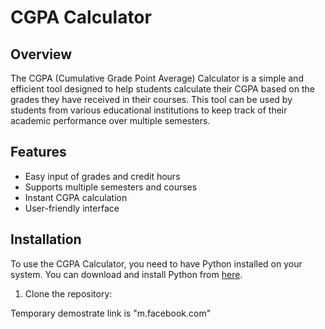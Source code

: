 # CGPA Calculator

## Overview

The CGPA (Cumulative Grade Point Average) Calculator is a simple and efficient tool designed to help students calculate their CGPA based on the grades they have received in their courses. This tool can be used by students from various educational institutions to keep track of their academic performance over multiple semesters.

## Features

- Easy input of grades and credit hours
- Supports multiple semesters and courses
- Instant CGPA calculation
- User-friendly interface

## Installation

To use the CGPA Calculator, you need to have Python installed on your system. You can download and install Python from [here](https://www.python.org/downloads/).

1. Clone the repository:


Temporary demostrate link is "m.facebook.com"